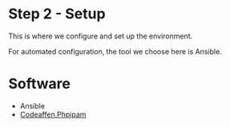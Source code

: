 # Step 2 - Setup
This is where we configure and set up the environment.

For automated configuration, the tool we choose here is Ansible.  

# Software
- Ansible
- [Codeaffen.Phpipam](https://phpipam-ansible-modules.readthedocs.io/en/develop/plugins/index.html#)
